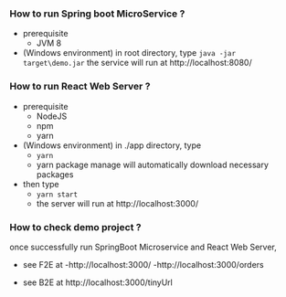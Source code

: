 ### How to run Spring boot MicroService ?

- prerequisite
	- JVM 8
- (Windows environment) in root directory, type
	`java -jar target\demo.jar` 
	the service will run at http://localhost:8080/

### How to run React Web Server ?
- prerequisite
	- NodeJS
	- npm
	- yarn
- (Windows environment) in ./app directory, type
	- `yarn` 
	- yarn package manage will automatically download necessary packages 
- then type
	- `yarn start` 
	- the server will run at http://localhost:3000/

### How to check demo project ?
once successfully run SpringBoot Microservice and React Web Server,
- see F2E at 
	-http://localhost:3000/
	-http://localhost:3000/orders

- see B2E at
http://localhost:3000/tinyUrl
